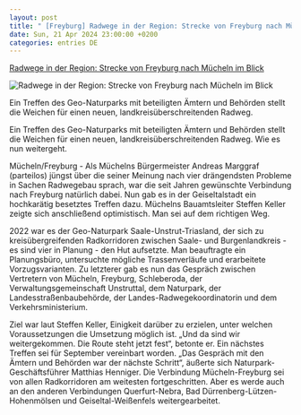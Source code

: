 ```yaml
---
layout: post
title: " [Freyburg] Radwege in der Region: Strecke von Freyburg nach Mücheln im Blick"
date: Sun, 21 Apr 2024 23:00:00 +0200
categories: entries DE
---
```

[Radwege in der Region: Strecke von Freyburg nach Mücheln im Blick](https://www.mz.de/lokal/naumburg/strecke-von-freyburg-nach-mucheln-im-blick-3830313)

![Radwege in der Region: Strecke von Freyburg nach Mücheln im Blick](https://bmg-images.forward-publishing.io/2024/04/22/3ba43c0a-e1b5-49cc-97bd-5e9dd7fbe646.jpeg?rect=1%2C115%2C614%2C410&w=1024)

Ein Treffen des Geo-Naturparks mit beteiligten Ämtern und Behörden stellt die Weichen für einen neuen, landkreisüberschreitenden Radweg.

Ein Treffen des Geo-Naturparks mit beteiligten Ämtern und Behörden stellt die Weichen für einen neuen, landkreisüberschreitenden Radweg. Wie es nun weitergeht.

Mücheln/Freyburg - Als Müchelns Bürgermeister Andreas Marggraf (parteilos) jüngst über die seiner Meinung nach vier drängendsten Probleme in Sachen Radwegebau sprach, war die seit Jahren gewünschte Verbindung nach Freyburg natürlich dabei. Nun gab es in der Geiseltalstadt ein hochkarätig besetztes Treffen dazu. Müchelns Bauamtsleiter Steffen Keller zeigte sich anschließend optimistisch. Man sei auf dem richtigen Weg.

2022 war es der Geo-Naturpark Saale-Unstrut-Triasland, der sich zu kreisübergreifenden Radkorridoren zwischen Saale- und Burgenlandkreis - es sind vier in Planung - den Hut aufsetzte. Man beauftragte ein Planungsbüro, untersuchte mögliche Trassenverläufe und erarbeitete Vorzugsvarianten. Zu letzterer gab es nun das Gespräch zwischen Vertretern von Mücheln, Freyburg, Schleberoda, der Verwaltungsgemeinschaft Unstruttal, dem Naturpark, der Landesstraßenbaubehörde, der Landes-Radwegekoordinatorin und dem Verkehrsministerium.

Ziel war laut Steffen Keller, Einigkeit darüber zu erzielen, unter welchen Voraussetzungen die Umsetzung möglich ist. „Und da sind wir weitergekommen. Die Route steht jetzt fest“, betonte er. Ein nächstes Treffen sei für September vereinbart worden. „Das Gespräch mit den Ämtern und Behörden war der nächste Schritt“, äußerte sich Naturpark-Geschäftsführer Matthias Henniger. Die Verbindung Mücheln-Freyburg sei von allen Radkorridoren am weitesten fortgeschritten. Aber es werde auch an den anderen Verbindungen Querfurt-Nebra, Bad Dürrenberg-Lützen-Hohenmölsen und Geiseltal-Weißenfels weitergearbeitet.

